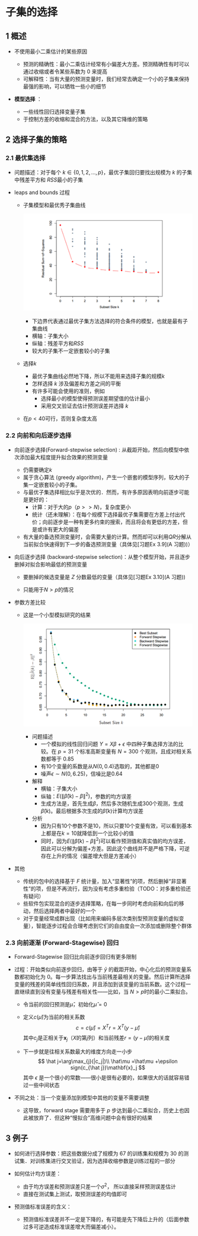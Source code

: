 # 子集的选择

## 1  概述

* 不使用最小二乘估计的某些原因
  * 预测的精确性：最小二乘估计经常有小偏差大方差。预测精确性有时可以通过收缩或者令某些系数为 $0$ 来提高
  * 可解释性：当有大量的预测变量时，我们经常去确定一个小的子集来保持最强的影响，可以牺牲一些小的细节

* **模型选择** ：
  * 一些线性回归选择变量子集
  * 于控制方差的收缩和混合的方法，以及其它降维的策略

## 2 选择子集的策略

### 2.1 最优集选择

* 问题描述：对于每个 $k\in\{0,1,2,…,p\}$，最优子集回归要找出规模为 $k$ 的子集中残差平方和 $RSS​$ 最小的子集

* leaps and bounds 过程

  * 子集模型和最优秀子集曲线

    ![1614445139577](assets/1614445139577.png)

    * 下边界代表通过最优子集方法选择的符合条件的模型，也就是最有子集曲线
    * 横轴：子集大小
    * 纵轴：残差平方和$RSS$
    * 较大的子集不一定嵌套较小的子集

  * 选择$k$

    * 最优子集曲线必然地下降，所以不能用来选择子集的规模$k$
    * 怎样选择 $k$ 涉及偏差和方差之间的平衡
    * 有许多可能会使用的准则，例如
      * 选择最小的模型使得预测误差期望值的估计最小
      * 采用交叉验证去估计预测误差并选择 $k$

  * 在$p<40$可行，否则复杂度太高

### 2.2 向前和向后逐步选择

* 向前逐步选择(Forward-stepwise selection) : 从截距开始，然后向模型中依次添加最大程度提升拟合效果的预测变量

  * 仍需要确定$k​$
  * 属于贪心算法 (greedy algorithm)，产生一个嵌套的模型序列，较大的子集一定嵌套较小的子集。
  * 与最优子集选择相比似乎是次优的．然而，有许多原因表明向前逐步可能是更好的：
    * 计算：对于大的$p$（$p>>N​$)，复杂度更小
    * 统计（还未理解）：在每个规模下选择最优子集需要在方差上付出代价；向前逐步是一种有更多约束的搜索，而且将会有更低的方差，但是或许有更大的偏差
  * 有大量的备选预测变量时，会需要大量的计算。然而却可以利用$QR$分解从当前拟合快速得到下一步的备选预测变量（具体见[习题Ex 3.9](A 习题))）

* 向后逐步选择 (backward-stepwise selection)：从整个模型开始，并且逐步删掉对拟合影响最低的预测变量

  * 要删掉的候选变量是 $Z$ 分数最低的变量（具体见[习题Ex 3.10](A 习题))

  * 只能用于$N>p​$的情况

    

* 参数方差比较

  * 这是一个小型模拟研究的结果

    ![1614445934047](assets/1614445934047.png)

    * 问题描述
      * 一个模拟的线性回归问题 $Y=Xβ+\epsilon$ 中四种子集选择方法的比较。在 $p=31$ 个标准高斯变量有 $N=300$ 个观测，且成对相关系数都等于 0.85
      * 有10个变量的系数是从$N(0,0.4)$选取的，其他都是0
      * 噪声$\epsilon \sim N(0,6.25)$，信噪比是0.64
    * 解释
      * 横轴：子集大小
      * 纵轴：$E(\|\hat\beta(k)-\beta\|^2)$，参数的均方误差
      * 生成方法是，首先生成$\beta$，然后多次随机生成300个观测，生成$\hat\beta(k)$。最后根据多次生成的$\hat\beta(k)$计算均方误差
    * 分析
      * 因为只有10个参数不是10，所以只要10个变量有效，可以看到基本上都是在$k=10​$就降低到一个比较小的值
      * 同时，因为$E(\|\hat\beta(k)-\beta\|^2)$可以看作预测值和真实值的均方误差，因此可以分解为偏差+方差。因此这个曲线并不是严格下降，可逆存在上升的情况（偏差增大但是方差减小）

* 其他

  * 传统的包中的选择基于 $F$ 统计量，加入“显著性”的项，然后删掉“非显著性”的项，但是不再流行，因为没有考虑多重检验（TODO：对多重检验还有疑问）
  * 些软件包实现混合的逐步选择策略，在每一步同时考虑向前和向后的移动，然后选择两者中最好的一个
  * 对于变量经常成群出现（比如用来编码多层次类别型预测变量的虚拟变量），智能逐步过程会合理考虑到它们的自由度会一次添加或删除整个群体

### 2.3 向前逐渐 (Forward-Stagewise) 回归

* Forward-Stagewise 回归比向前逐步回归有更多限制

* 过程：开始类似向前逐步回归，由等于 $\bar y$ 的截距开始，中心化后的预测变量系数都初始化为 0。每一步算法找出与当前残差最相关的变量。然后计算所选择变量的残差的简单线性回归系数，并且添加到该变量的当前系数。这个过程一直继续直到没有变量与残差有相关性——比如，当 $N>p​$ 时的最小二乘拟合。

  * 令当前的回归预测是$\hat \mu$，初始化$\hat \mu =0$

  * 定义$c(\hat\mu )$为当前的相关系数
    $$
    c=c(\hat\mu)=X^Tr=X^T(y-\hat \mu)
    $$
    其中$c_j$是正相关于$\mathbf{x}_j$（$X$的第$j$列）和当前残差$r=(y-\hat\mu)$的相关度

  * 下一步就是往相关系数最大的维度方向走一小步
    $$
    \hat j=\arg\max_{j}(|c_j|)\\
    \hat\mu =\hat\mu +\epsilon sign(c_{\hat j})\mathbf{x}_j
    $$
    其中 $\epsilon$ 是一个很小的常数——很小是很有必要的，如果很大的话就容易错过一些中间状态

* 不同之处：当一个变量添加到模型中其他的变量不需要调整

  * 这导致，forward stage 需要用多于 $p$ 步达到最小二乘拟合，历史上也因此被放弃了．但这种“慢拟合”高维问题中会有很好的结果

## 3 例子

* 如何进行选择参数：把这些数据分成了规模为 67 的训练集和规模为 30 的测试集．对训练集进行交叉验证，因为选择收缩参数是训练过程的一部分

* 如何估计均方误差：

  * 由于均方误差和预测误差只差一个$\sigma^2$， 所以直接采样预测误差估计
  * 直接在测试集上测试，取预测误差的均值即可

* 预测值标准误差的含义：

  * 预测值标准误差并不一定是下降的，有可能是先下降后上升的（后面参数过多可逆造成标准误差增大而偏差减小）。

  